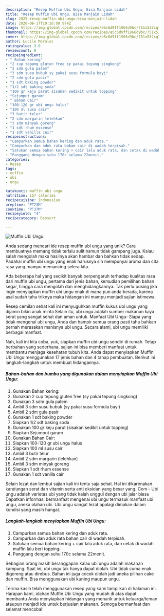 ```yaml
---
description: "Resep Muffin Ubi Ungu, Bisa Manjain Lidah"
title: "Resep Muffin Ubi Ungu, Bisa Manjain Lidah"
slug: 2825-resep-muffin-ubi-ungu-bisa-manjain-lidah
date: 2020-06-17T19:28:00.974Z
image: https://img-global.cpcdn.com/recipes/e5c6d9ff1966d9bc/751x532cq70/muffin-ubi-ungu-foto-resep-utama.jpg
thumbnail: https://img-global.cpcdn.com/recipes/e5c6d9ff1966d9bc/751x532cq70/muffin-ubi-ungu-foto-resep-utama.jpg
cover: https://img-global.cpcdn.com/recipes/e5c6d9ff1966d9bc/751x532cq70/muffin-ubi-ungu-foto-resep-utama.jpg
author: Lucile Morales
ratingvalue: 3.9
reviewcount: 9
recipeingredient:
- " Bahan kering"
- "2 cup tepung gluten free sy pakai tepung singkong"
- "3 sdm gula palem"
- "3 sdm susu bubuk sy pakai susu formula bayi"
- "2 sdm gula pasir"
- "1 sdt baking powder"
- "1/2 sdt baking soda"
- "100 gr keju parut sisakan sedikit untuk topping"
- "Sejumput garam"
- " Bahan Cair"
- "100-120 gr ubi ungu halus"
- "100 ml susu cair"
- "3 butir telur"
- "2 sdm margarin lelehkan"
- "3 sdm minyak goreng"
- "1 sdt rhum essense"
- "1 sdt vanilla cair"
recipeinstructions:
- "Campurkan semua bahan kering dan aduk rata."
- "Campurkan dan aduk rata bahan cair di wadah terpisah."
- "Satukan semua bahan kering + cair lalu aduk rata, dan cetak di wadah muffin lalu beri topping."
- "Panggang dengan suhu 170c selama 22menit."
categories:
- Resep
tags:
- muffin
- ubi
- ungu

katakunci: muffin ubi ungu 
nutrition: 157 calories
recipecuisine: Indonesian
preptime: "PT23M"
cooktime: "PT37M"
recipeyield: "4"
recipecategory: Dessert

---
```



![Muffin Ubi Ungu](https://img-global.cpcdn.com/recipes/e5c6d9ff1966d9bc/751x532cq70/muffin-ubi-ungu-foto-resep-utama.jpg)

Anda sedang mencari ide resep muffin ubi ungu yang unik? Cara membuatnya memang tidak terlalu sulit namun tidak gampang juga. Kalau salah mengolah maka hasilnya akan hambar dan bahkan tidak sedap. Padahal muffin ubi ungu yang enak harusnya sih mempunyai aroma dan cita rasa yang mampu memancing selera kita.

Ada beberapa hal yang sedikit banyak berpengaruh terhadap kualitas rasa dari muffin ubi ungu, pertama dari jenis bahan, kemudian pemilihan bahan segar, hingga cara mengolah dan menghidangkannya. Tak perlu pusing jika ingin menyiapkan muffin ubi ungu enak di mana pun anda berada, karena asal sudah tahu triknya maka hidangan ini mampu menjadi sajian istimewa.

Resep cemilan sehat kali ini menyuguhkan muffin kukus ubi ungu yang dijamin bikin anak minta Selain itu, ubi ungu adalah sumber makanan kaya serat yang sangat sehat dan aman untuk. Manfaat Ubi Ungu- Siapa yang tidak mengenal ubi ungu, Anda dan hampir semua orang pasti tahu bahkan pernah merasakan manisnya ubi ungu. Secara alami, ubi ungu memiliki berbagai manfaat.


Nah, kali ini kita coba, yuk, siapkan muffin ubi ungu sendiri di rumah. Tetap berbahan yang sederhana, sajian ini bisa memberi manfaat untuk membantu menjaga kesehatan tubuh kita. Anda dapat menyiapkan Muffin Ubi Ungu menggunakan 17 jenis bahan dan 4 tahap pembuatan. Berikut ini langkah-langkah untuk membuat hidangannya.

<!--inarticleads1-->

##### Bahan-bahan dan bumbu yang digunakan dalam menyiapkan Muffin Ubi Ungu:

1. Gunakan  Bahan kering:
1. Gunakan 2 cup tepung gluten free (sy pakai tepung singkong)
1. Gunakan 3 sdm gula palem
1. Ambil 3 sdm susu bubuk (sy pakai susu formula bayi)
1. Ambil 2 sdm gula pasir
1. Gunakan 1 sdt baking powder
1. Siapkan 1/2 sdt baking soda
1. Gunakan 100 gr keju parut (sisakan sedikit untuk topping)
1. Siapkan Sejumput garam
1. Gunakan  Bahan Cair:
1. Siapkan 100-120 gr ubi ungu halus
1. Siapkan 100 ml susu cair
1. Ambil 3 butir telur
1. Ambil 2 sdm margarin (lelehkan)
1. Ambil 3 sdm minyak goreng
1. Siapkan 1 sdt rhum essense
1. Gunakan 1 sdt vanilla cair


Selain lezat dan lembut sajian kali ini tentu saja sehat. Hal ini dikarenakan kandungan serat dan vitamin serta anti oksidan yang besar yang. Com - Ubi ungu adalah varietas ubi yang tidak kalah unggul dengan ubi jalar biasa Dapatkan informasi bermanfaat mengenai ubi ungu termasuk manfaat ubi ungu, aneka olahan ubi. Ubi ungu sangat lezat apalagi dimakan dalam kondisi yang masih hangat. 

<!--inarticleads2-->

##### Langkah-langkah menyiapkan Muffin Ubi Ungu:

1. Campurkan semua bahan kering dan aduk rata.
1. Campurkan dan aduk rata bahan cair di wadah terpisah.
1. Satukan semua bahan kering + cair lalu aduk rata, dan cetak di wadah muffin lalu beri topping.
1. Panggang dengan suhu 170c selama 22menit.


Sebagian orang masih beranggapan kalau ubi ungu adalah makanan kampung. Saat ini, ubi ungu tak hanya dapat diolah. Ubi tidak cuma enak digoreng atau direbus. Bahan ini juga cocok diolah jadi aneka pilihan cake dan muffin. Bisa menggunakan ubi kuning maupun ungu. 

Terima kasih telah menggunakan resep yang kami tampilkan di halaman ini. Harapan kami, olahan Muffin Ubi Ungu yang mudah di atas dapat membantu Anda menyiapkan hidangan yang menarik untuk keluarga/teman ataupun menjadi ide untuk berjualan makanan. Semoga bermanfaat dan selamat mencoba!
